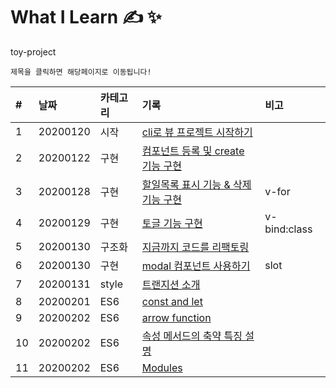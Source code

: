 # What I Learn &#9997; &#10024;
toy-project 

`제목을 클릭하면 해당페이지로 이동됩니다!`

| #   | 날짜                                                                              | 카테고리     | 기록                                                    | 비고 |
| :-- | :-------------------------------------------------------------------------------- | :----------- | :------------------------------------------------------ | :--- |
| 1 | 20200120 | 시작 | [cli로 뷰 프로젝트 시작하기](https://github.com/leepro225/learn-vue-js-level2/blob/master/lectures/lecture_01.md) | |
| 2 | 20200122 | 구현 | [컴포넌트 등록 및 create 기능 구현](https://github.com/leepro225/learn-vue-js-level2/blob/master/lectures/lecture_02.md) | |
| 3 | 20200128 | 구현 | [할일목록 표시 기능 & 삭제 기능 구현](https://github.com/leepro225/learn-vue-js-level2/blob/master/lectures/lecture_03.md) | v-for |
| 4 | 20200129 | 구현 | [토글 기능 구현](https://github.com/leepro225/learn-vue-js-level2/blob/master/lectures/lecture_04.md) | v-bind:class |
| 5 | 20200130 | 구조화 | [지금까지 코드를 리팩토링](https://github.com/leepro225/learn-vue-js-level2/blob/master/lectures/lecture_05.md) | |
| 6 | 20200130 | 구현 | [modal 컴포넌트 사용하기](https://github.com/leepro225/learn-vue-js-level2/blob/master/lectures/lecture_06.md) | slot |
| 7 | 20200131 | style | [트랜지션 소개](https://github.com/leepro225/learn-vue-js-level2/blob/master/lectures/lecture_07.md) | |
| 8 | 20200201 | ES6 | [const and let](https://github.com/leepro225/learn-vue-js-level2/blob/master/lectures/lecture_08.md) | |
| 9 | 20200202 | ES6 | [arrow function](https://github.com/leepro225/learn-vue-js-level2/blob/master/lectures/lecture_09.md) | |
| 10 | 20200202 | ES6 | [속성 메서드의 축약 특징 설명](https://github.com/leepro225/learn-vue-js-level2/blob/master/lectures/lecture_10.md) | |
| 11 | 20200202 | ES6 | [Modules](https://github.com/leepro225/learn-vue-js-level2/blob/master/lectures/lecture_11.md) | |
